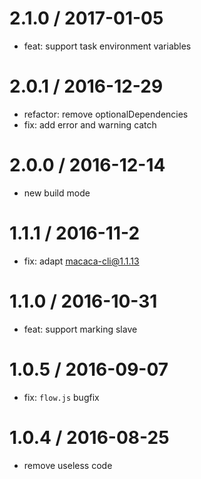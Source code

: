 # 2.1.0  / 2017-01-05
  * feat: support task environment variables

# 2.0.1  / 2016-12-29
  * refactor: remove optionalDependencies
  * fix: add error and warning catch

# 2.0.0  / 2016-12-14
  * new build mode

# 1.1.1  / 2016-11-2
  * fix: adapt macaca-cli@1.1.13

# 1.1.0  / 2016-10-31
  * feat: support marking slave 

# 1.0.5  / 2016-09-07
  * fix: `flow.js` bugfix

# 1.0.4  / 2016-08-25
  * remove useless code
